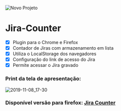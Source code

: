 ![Novo Projeto](https://user-images.githubusercontent.com/9161268/68585589-6de0a880-0461-11ea-8ac6-0ab0a86cb99d.png) 
# Jira-Counter 

- [X] Plugin para o Chrome e Firefox
- [X] Contador de Jiras com armazenamento em lista
- [X] Utiliza o LocalStorage dos navegadores
- [X] Configuração do link de acesso do Jira
- [X] Permite acessar o Jira gravado

### Print da tela de apresentação:
![2019-11-08_17-30](https://user-images.githubusercontent.com/9161268/68586130-b482d280-0462-11ea-81ee-512222aef584.png)

### Disponível versão para firefox: [Jira Counter](https://addons.mozilla.org/en-US/firefox/addon/jira-counter/?src=search)

